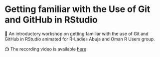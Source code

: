 # Getting familiar with the Use of Git and GitHub in RStudio
🚀 An introductory workshop on getting familiar with the use of Git and GitHub in RStudio animated for R-Ladies Abuja and Oman R Users group.

📺 The recording video is available [here](https://www.youtube.com/watch?v=qbI_Xp_EubA)
